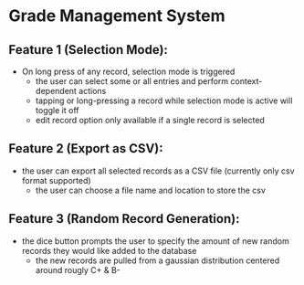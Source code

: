 # Grade Management System

## Feature 1 (Selection Mode):

- On long press of any record, selection mode is triggered
    - the user can select some or all entries and perform context-dependent actions
    - tapping or long-pressing a record while selection mode is active will toggle it off
    - edit record option only available if a single record is selected 

## Feature 2 (Export as CSV):

- the user can export all selected records as a CSV file (currently only csv format supported)
    - the user can choose a file name and location to store the csv

## Feature 3 (Random Record Generation):

- the dice button prompts the user to specify the amount of new random records they would like added to the database
    - the new records are pulled from a gaussian distribution centered around rougly C+ & B-